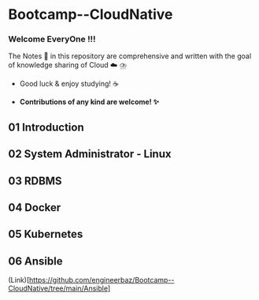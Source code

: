# Bootcamp--CloudNative

### Welcome EveryOne !!!
The Notes :memo: in this repository are comprehensive and written with the goal of knowledge sharing of Cloud :cloud: ⛈️

   - Good luck & enjoy studying! :coffee: 

   - **Contributions of any kind are welcome! :sparkles:**

## 01 Introduction 

## 02 System Administrator - Linux

## 03 RDBMS

## 04 Docker

## 05 Kubernetes

## 06 Ansible
(Link)[https://github.com/engineerbaz/Bootcamp--CloudNative/tree/main/Ansible]